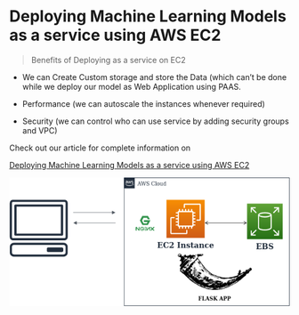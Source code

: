 <h1> Deploying Machine Learning Models as a service using AWS EC2 </h1>

> Benefits of Deploying as a service on EC2
*  We can Create Custom storage and store the Data (which can’t be done while we deploy our model as Web Application using PAAS.

* Performance (we can autoscale the instances whenever required)
* Security (we can control who can use service by adding security groups and VPC)

Check out our article for complete information on

<a href='https://medium.com/towards-artificial-intelligence/deploying-machine-learning-models-as-a-service-using-aws-ec2-97a6434194ca?source=friends_link&sk=deb841276fe0985ab594f357fac1eee2'> Deploying Machine Learning Models as a service using AWS EC2 </a>

<img src='Images/Ec2Medium.png'>

